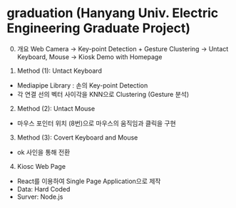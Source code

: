 # graduation (Hanyang Univ. Electric Engineering Graduate Project)

0. 개요
Web Camera -> Key-point Detection + Gesture Clustering -> Untact Keyboard, Mouse -> Kiosk Demo with Homepage

1. Method (1): Untact Keyboard
  * Mediapipe Library : 손의 Key-point Detection
  * 각 연결 선의 벡터 사이각을 KNN으로 Clustering (Gesture 분석)
2. Method (2): Untact Mouse
  * 마우스 포인터 위치 (8번)으로 마우스의 움직임과 클릭을 구현
3. Method (3): Covert Keyboard and Mouse
  * ok 사인을 통해 전환
  
4. Kiosc Web Page
  * React를 이용하여 Single Page Application으로 제작
  * Data: Hard Coded
  * Surver: Node.js
